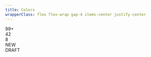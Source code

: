 ```yaml
---
title: Colors
wrapperClass: flex flex-wrap gap-4 items-center justify-center
---
```


<div role="status" class="vv-badge">
    99+
</div>
<div role="status" class="vv-badge vv-badge--black">
    42
</div>
<div role="status" class="vv-badge vv-badge--danger">
    8
</div>
<div role="status" class="vv-badge vv-badge--success">
    <IconifyIcon icon="akar-icons:check" />
    NEW
</div>
<div role="status" class="vv-badge vv-badge--warning">
    <IconifyIcon icon="akar-icons:pencil" />
    DRAFT
</div>
<div role="status" class="vv-badge"></div>